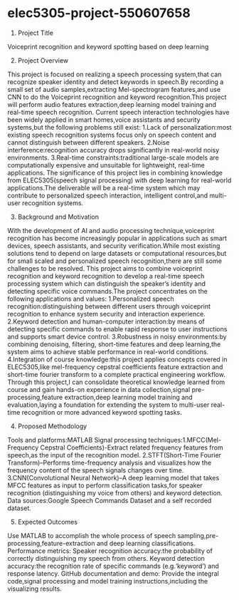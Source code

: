 # elec5305-project-550607658
1.	Project Title
   
Voiceprint recognition and keyword spotting based on deep learning

2.	Project Overview
   
This project is focused on realizing a speech processing system,that can recognize speaker identity and detect keywords in speech.By recording a small set of audio samples,extracting Mel-spectrogram features,and use CNN to do the Voiceprint recognition and keyword recognition.This project will perform audio features extraction,deep learning model training and real-time speech recognition.
Current speech interaction technologies have been widely applied in smart homes,voice assistants and security systems,but the following problems still exist:
1.Lack of personalization:most existing speech recognition systems focus only on speech content and cannot distinguish between different speakers.
2.Noise interference:recognition accuracy drops significantly in real-world noisy environments.
3.Real-time constraints:traditional large-scale models are computationally expensive and unsuitable for lightweight, real-time applications.
The significance of this project lies in combining knowledge from ELEC5305(speech signal processing) with deep learning for real-world applications.The deliverable will be a real-time system which may contribute to personalized speech interaction, intelligent control,and multi-user recognition systems.

3.	Background and Motivation

With the development of AI and audio processing technique,voiceprint recognition has become increasingly popular in applications such as smart devices, speech assistants, and security verification.While most existing solutions tend to depend on large datasets or computational resources,but for small scaled and personalized speech recognition,there are still some challenges to be resolved.
This project aims to combine voiceprint recognition and keyword recognition to develop a real-time speech processing system which can distinguish the speaker’s identity and detecting specific voice commands.The project concentrates on the following applications and values:
1.Personalized speech recognition:distinguishing between different users through voiceprint recognition to enhance system security and interaction experience.
2.Keyword detection and human-computer interaction:by means of detecting specific commands to enable rapid response to user instructions and supports smart device control.
3.Robustness in noisy environments:by combining denoising, filtering, short-time features and deep learning,the system aims to achieve stable performance in real-world conditions.
4.Integration of course knowledge:this project applies concepts covered in ELEC5305,like mel-frequency cepstral coefficients feature extraction and short-time fourier transform to a complete practical engineering workflow.
Through this project,I can consolidate theoretical knowledge learned from course and gain hands-on experience in data collection,signal pre-processing,feature extraction,deep learning model training and evaluation,laying a foundation for extending the system to multi-user real-time recognition or more advanced keyword spotting tasks.

4.	Proposed Methodology

Tools and platforms:MATLAB
Signal processing techniques:1.MFCC(Mel-Frequency Cepstral Coefficients)-Extract related frequency features from speech,as the input of the recognition model.
2.STFT(Short-Time Fourier Transform)–Performs time-frequency analysis and visualizes how the frequency content of the speech signals changes over time.
3.CNN(Convolutional Neural Network)–A deep learning model that takes MFCC features as input to perform classification tasks,for speaker recognition (distinguishing my voice from others) and keyword detection.
Data sources:Google Speech Commands Dataset and a self recorded dataset.

5.	Expected Outcomes

Use MATLAB to accomplish the whole process of speech sampling,pre-processing,feature-extraction and deep learning classifications.
Performance metrics:
Speaker recognition accuracy:the probability of correctly distinguishing my speech from others. 
Keyword detection accuracy:the recognition rate of specific commands (e.g.‘keyword’) and response latency.
GitHub documentation and demo:
Provide the integral code,signal processing and model training instructions,including the visualizing results.
